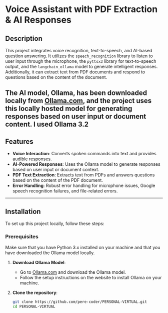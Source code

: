 # **Voice Assistant with PDF Extraction & AI Responses**

## **Description**

This project integrates voice recognition, text-to-speech, and AI-based question answering. It utilizes the `speech_recognition` library to listen to user input through the microphone, the `pyttsx3` library for text-to-speech output, and the `langchain_ollama` model to generate intelligent responses. Additionally, it can extract text from PDF documents and respond to questions based on the content of the document.

The AI model, **Ollama**, has been downloaded locally from [Ollama.com](https://ollama.com/), and the project uses this locally hosted model for generating responses based on user input or document content.
I used Ollama 3.2
---

## **Features**

- **Voice Interaction**: Converts spoken commands into text and provides audible responses.
- **AI-Powered Responses**: Uses the Ollama model to generate responses based on user input or document context.
- **PDF Text Extraction**: Extracts text from PDFs and answers questions based on the content of the PDF document.
- **Error Handling**: Robust error handling for microphone issues, Google speech recognition failures, and file-related errors.

---

## **Installation**

To set up this project locally, follow these steps:

### Prerequisites

Make sure that you have Python 3.x installed on your machine and that you have downloaded the Ollama model locally.

1. **Download Ollama Model**: 
   - Go to [Ollama.com](https://ollama.com/) and download the Ollama model.
   - Follow the setup instructions on the website to install Ollama on your machine.

2. **Clone the repository**:

   ```bash
   git clone https://github.com/pere-coder/PERSONAL-VIRTUAL.git
   cd PERSONAL-VIRTUAL
